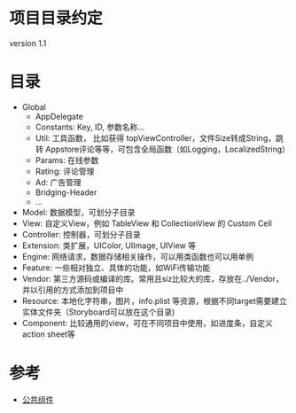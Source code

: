 # 项目目录约定

version 1.1

# 目录
- Global
	- AppDelegate
	- Constants: Key, ID, 参数名称...
	- Util: 工具函数， 比如获得 topViewController，文件Size转成String，跳转 Appstore评论等等，可包含全局函数（如Logging，LocalizedString）
	- Params: 在线参数
    - Rating: 评论管理
	- Ad: 广告管理
	- Bridging-Header
	- ...
- Model: 数据模型，可划分子目录
- View: 自定义View，例如 TableView 和 CollectionView 的 Custom Cell
- Controller: 控制器，可划分子目录
- Extension: 类扩展，UIColor, UIImage, UIView 等
- Engine: 网络请求，数据存储相关操作，可以用类函数也可以用单例
- Feature: 一些相对独立、具体的功能，如WiFi传输功能
- Vendor: 第三方源码或编译的库。常用且siz比较大的库，存放在../Vendor，并以引用的方式添加到项目中
- Resource: 本地化字符串，图片，info.plist 等资源，根据不同target需要建立实体文件夹（Storyboard可以放在这个目录)
- Component: 比较通用的view，可在不同项目中使用，如进度条，自定义action sheet等

# 参考
- [公共组件]("公共组件.md")